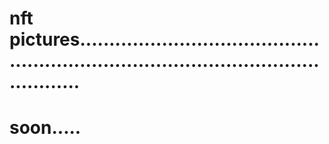 # nft pictures..........................................................................................................
# soon.....
